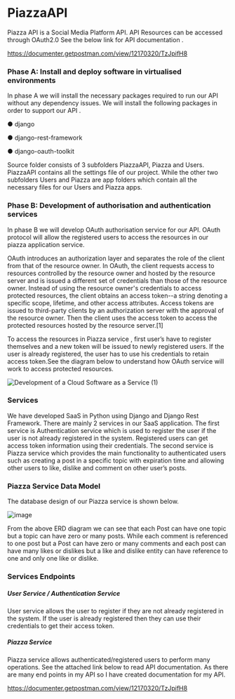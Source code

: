 # PiazzaAPI
Piazza API is a Social Media Platform API. 
API Resources can be accessed through OAuth2.0 
See the below  link for API  documentation . 

https://documenter.getpostman.com/view/12170320/TzJpifH8


### Phase A: Install and deploy software in virtualised environments
In phase A we will install the necessary packages required to run our API without any
dependency issues. We will install the following packages in order to support our API .

● django

● django-rest-framework

● django-oauth-toolkit



Source folder consists of 3 subfolders PiazzaAPI, Piazza and Users. PiazzaAPI contains all
the settings file of our project. While the other two subfolders Users and Piazza are app
folders which contain all the necessary files for our Users and Piazza apps.

### Phase B: Development of authorisation and authentication services

In phase B we will develop OAuth authorisation service for our API. OAuth protocol will allow
the registered users to access the resources in our piazza application service.

OAuth introduces an authorization layer and separates the role of the client from that of the
resource owner. In OAuth, the client requests access to resources controlled by the resource
owner and hosted by the resource server and is issued a different set of credentials than
those of the resource owner. Instead of using the resource owner's credentials to access
protected resources, the client obtains an access token--a string denoting a specific scope,
lifetime, and other access attributes. Access tokens are issued to third-party clients by an
authorization server with the approval of the resource owner. Then the client uses the
access token to access the protected resources hosted by the resource server.[1]

To access the resources in Piazza service , first user’s have to register themselves and a
new token will be issued to newly registered users. If the user is already registered, the user
has to use his credentials to retain access token.See the diagram below to understand how
OAuth service will work to access protected resources.

![Development of a Cloud Software as a Service (1)](https://user-images.githubusercontent.com/19213074/128781388-fa29d1a3-1043-4d60-abe6-52001e735023.jpg)



### Services

We have developed SaaS in Python using Django and Django Rest Framework. There are
mainly 2 services in our SaaS application. The first service is Authentication service which
is used to register the user if the user is not already registered in the system. Registered
users can get access token information using their credentials. The second service is Piazza
service which provides the main functionality to authenticated users such as creating a post
in a specific topic with expiration time and allowing other users to like, dislike and comment
on other user’s posts.

### Piazza Service Data Model

The database design of our Piazza service is shown below.

![image](https://user-images.githubusercontent.com/19213074/128780994-a60f22ff-c7e8-475b-9614-a745f19708c7.png)

From the above ERD diagram we can see that each Post can have one topic but a topic
can have zero or many posts. While each comment is referenced to one post but a Post can
have zero or many comments and each post can have many likes or dislikes but a like and
dislike entity can have reference to one and only one like or dislike.

### Services Endpoints

##### User Service / Authentication Service

User service allows the user to register if they are not already registered in the system. If the
user is already registered then they can use their credentials to get their access token.

##### Piazza Service
Piazza service allows authenticated/registered users to perform many operations. See the
attached link below to read API documentation. As there are many end points in my API so
I have created documentation for my API.

https://documenter.getpostman.com/view/12170320/TzJpifH8






